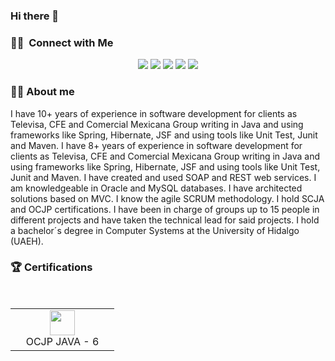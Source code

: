 ### Hi there 👋

### 🤝🏻 &nbsp;Connect with Me

<p align="center">
<a href="https://funcionaenmimaquina.com"><img src="https://img.shields.io/badge/-https://funcionaenmimaquina.com-3423A6?style=flat&logo=Google-Chrome&logoColor=white"/></a>
<a href="https://linkedin.com/in/eduesqui"><img src="https://img.shields.io/badge/-eduesqui-0077B5?style=flat&logo=Linkedin&logoColor=white"/></a>
<a href="https://instagram.com/eduesqui"><img src="https://img.shields.io/badge/-@eduesqui-E4405F?style=flat&logo=Instagram&logoColor=white"/></a>
<a href="https://twitter.com/eduesqui"><img src="https://img.shields.io/badge/-@eduesqui-0077B5?style=flat&logo=Twitter&logoColor=white"/></a>
<a href="https://platzi.com/p/eduesqui"><img src="https://img.shields.io/badge/-eduesqui-228B22?style=flat&logo=Platzi&logoColor=white"/></a>
  
 
  
 ### 🙋‍♂️ About me
  
I have 10+ years of experience in software development for clients as Televisa, CFE and Comercial Mexicana Group writing in Java and using frameworks like Spring, Hibernate, JSF and using tools like Unit Test, Junit and Maven. I have 8+ years of experience in software development for clients as Televisa, CFE and Comercial Mexicana Group writing in Java and using frameworks like Spring, Hibernate, JSF and using tools like Unit Test, Junit and Maven. I have created and used SOAP and REST web services. I am knowledgeable in Oracle and MySQL databases. I have architected solutions based on MVC. I know the agile SCRUM methodology. I hold SCJA and OCJP certifications. I have been in charge of groups up to 15 people in different projects and have taken the technical lead for said projects. I hold a bachelor´s degree in Computer Systems at the University of Hidalgo (UAEH).
  
 ### 🏆 Certifications
  
<br>
<table>
  <tr>
    <td align="center" width="150">
      <a>
        <img src="https://images.credly.com/size/680x680/images/8271b3d7-090a-42ec-9b84-d4f845698abd/Oracle-Certification-badge_OC-Professional600X600.png" width="40"/>
      </a>
      <br>OCJP JAVA - 6
    </td>
   </tr>
 </table>

</p>



